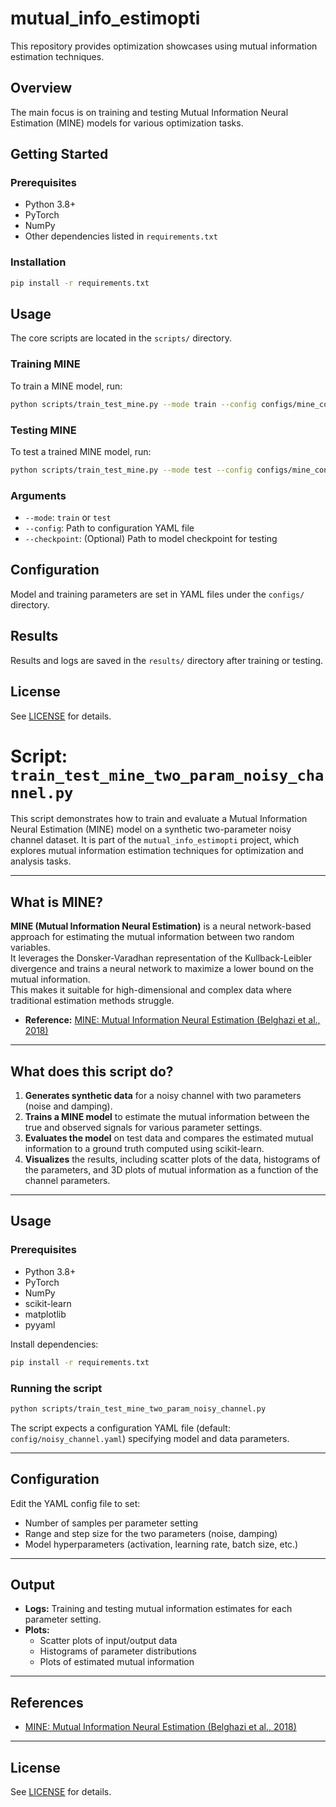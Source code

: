 # mutual_info_estimopti

This repository provides optimization showcases using mutual information estimation techniques.

## Overview

The main focus is on training and testing Mutual Information Neural Estimation (MINE) models for various optimization tasks.

## Getting Started

### Prerequisites

- Python 3.8+
- PyTorch
- NumPy
- Other dependencies listed in `requirements.txt`

### Installation

```bash
pip install -r requirements.txt
```

## Usage

The core scripts are located in the `scripts/` directory.

### Training MINE

To train a MINE model, run:

```bash
python scripts/train_test_mine.py --mode train --config configs/mine_config.yaml
```

### Testing MINE

To test a trained MINE model, run:

```bash
python scripts/train_test_mine.py --mode test --config configs/mine_config.yaml --checkpoint path/to/checkpoint.pth
```

### Arguments

- `--mode`: `train` or `test`
- `--config`: Path to configuration YAML file
- `--checkpoint`: (Optional) Path to model checkpoint for testing

## Configuration

Model and training parameters are set in YAML files under the `configs/` directory.

## Results

Results and logs are saved in the `results/` directory after training or testing.

## License

See [LICENSE](LICENSE) for details.

# Script: `train_test_mine_two_param_noisy_channel.py`

This script demonstrates how to train and evaluate a Mutual Information Neural Estimation (MINE) model on a synthetic two-parameter noisy channel dataset. It is part of the `mutual_info_estimopti` project, which explores mutual information estimation techniques for optimization and analysis tasks.

---

## What is MINE?

**MINE (Mutual Information Neural Estimation)** is a neural network-based approach for estimating the mutual information between two random variables.  
It leverages the Donsker-Varadhan representation of the Kullback-Leibler divergence and trains a neural network to maximize a lower bound on the mutual information.  
This makes it suitable for high-dimensional and complex data where traditional estimation methods struggle.

- **Reference:** [MINE: Mutual Information Neural Estimation (Belghazi et al., 2018)](https://arxiv.org/abs/1801.04062)

---

## What does this script do?

1. **Generates synthetic data** for a noisy channel with two parameters (noise and damping).
2. **Trains a MINE model** to estimate the mutual information between the true and observed signals for various parameter settings.
3. **Evaluates the model** on test data and compares the estimated mutual information to a ground truth computed using scikit-learn.
4. **Visualizes** the results, including scatter plots of the data, histograms of the parameters, and 3D plots of mutual information as a function of the channel parameters.

---

## Usage

### Prerequisites

- Python 3.8+
- PyTorch
- NumPy
- scikit-learn
- matplotlib
- pyyaml

Install dependencies:
```bash
pip install -r requirements.txt
```

### Running the script

```bash
python scripts/train_test_mine_two_param_noisy_channel.py
```

The script expects a configuration YAML file (default: `config/noisy_channel.yaml`) specifying model and data parameters.

---

## Configuration

Edit the YAML config file to set:
- Number of samples per parameter setting
- Range and step size for the two parameters (noise, damping)
- Model hyperparameters (activation, learning rate, batch size, etc.)

---

## Output

- **Logs:** Training and testing mutual information estimates for each parameter setting.
- **Plots:** 
  - Scatter plots of input/output data
  - Histograms of parameter distributions
  - Plots of estimated mutual information

---

## References

- [MINE: Mutual Information Neural Estimation (Belghazi et al., 2018)](https://arxiv.org/abs/1801.04062)

---

## License

See [LICENSE](../LICENSE) for details.
